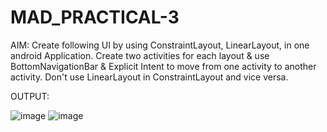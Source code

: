 # MAD_PRACTICAL-3

AIM: Create following UI by using ConstraintLayout, LinearLayout, in one android Application.
Create two activities for each layout & use BottomNavigationBar & Explicit Intent to move from one activity to another activity.
Don't use LinearLayout in ConstraintLayout and vice versa.

OUTPUT:

![image](https://user-images.githubusercontent.com/110806101/193447148-ac8b42a4-ed34-49d6-80da-3f22f063a812.png)
![image](https://user-images.githubusercontent.com/110806101/193447155-68d55f4f-4832-41b8-a957-c8312e8d90e0.png)
